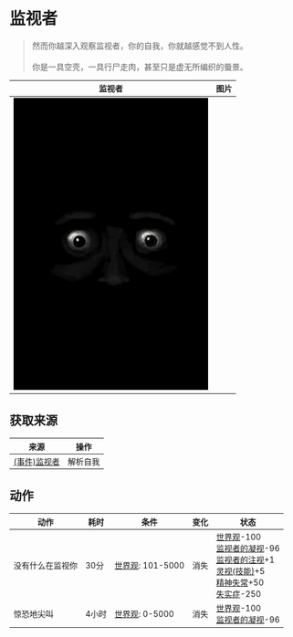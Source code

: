 # 监视者  
> 然而你越深入观察监视者，你的自我，你就越感觉不到人性。<br><br>你是一具空壳，一具行尸走肉，甚至只是虚无所编织的蜃景。  
  
  监视者  |   图片   
 ----  |  ----:   
   |  ![](Sprite/Watcher4.png)   
  
## 获取来源  
来源  |  操作  
----  |  ----  
[(事件)监视者](Event_WatchedExperience1f.md)  |  解析自我  
## 动作  
动作  |  耗时  |  条件  |  变化  |  状态  
----  |  ----  |  ----  |  ----  |  ----  
没有什么在监视你<br>  |  30分  |  [世界观](Structure.md): 101-5000  |  消失  |  [世界观](Structure.md)-100<br>[监视者的凝视](WatchersGlare.md)-96<br>[监视者的注视](WatcherInsight.md)+1<br>[灵视(技能)](Skill_Insight.md)+5<br>[精神失常](MindState.md)+50<br>[失实症](Derealization.md)-250  
惊恐地尖叫<br>  |  4小时  |  [世界观](Structure.md): 0-5000  |  消失  |  [世界观](Structure.md)-100<br>[监视者的凝视](WatchersGlare.md)-96  
